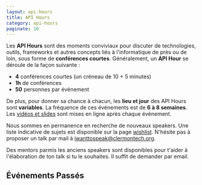 ```yaml
---
layout: api-hours
title: API Hours
category: api-hours
paginate: 10
---
```


Les **API Hours** sont des moments conviviaux pour discuter de technologies,
outils, frameworks et autres concepts liés à l'informatique de près ou de loin,
sous forme de **conférences courtes**.  Généralement, un **API Hour** se
déroule de la façon suivante :

* **4** conférences courtes (un créneau de 10 + 5 minutes)
* **1h** de conférences
* **50** personnes par événement

De plus, pour donner sa chance à chacun, les **lieu et jour** des API Hours
sont **variables**. La fréquence de ces événements est de **6 à 8 semaines**.
Les [vidéos et slides](/talks/) sont mises en ligne après chaque événement.

Nous sommes en permanence en recherche de nouveaux speakers.
Une liste indicative de sujets est disponible sur la page [wishlist](/api-hours/wishlist.html).
N'hésite pas à proposer un talk par mail à [iwanttospeak@clermontech.org](mailto:iwanttospeak@clermontech.org).

Des mentors parmis les anciens speakers sont disponibles pour t'aider à l'élaboration de ton talk si tu le souhaites.
Il suffit de demander par email.

## &Eacute;vénements Passés
